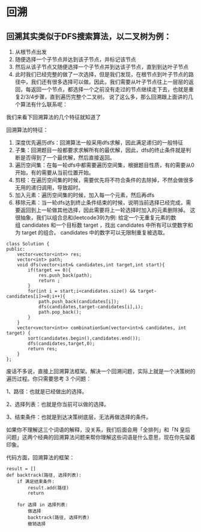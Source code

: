 # 回溯
## 回溯其实类似于DFS搜索算法，以二叉树为例：

1. 从根节点出发
2. 随便选择一个子节点并达到该子节点，并标记该节点
3. 然后从该子节点又随便选择一个子节点并到达该子节点，直到到达叶子节点
4. 此时我们已经完整的做了一次选择，但是我们发现，在根节点到叶子节点的路径中，我们还有很多选择可以做。因此，我们需要从叶子节点往上一层层的返回，每返回一个节点，都选择一个之前没有走过的节点继续走下去，也就是重复2/3/4步骤，直到遍历完整个二叉树。
说了这么多，那么回溯跟上面讲的几个算法有什么联系呢：

我们来看下回溯算法的几个特征就知道了

回溯算法的特征：
1. 深度优先遍历dfs：回溯算法一般采用dfs求解，因此满足递归的一般特征
2. 子集：回溯题目一般都要求求解所有的最优解，因此，dfs的终止条件就是判断是否得到了一个最优解，然后直接返回。
3. 遍历空间集：在每一轮dfs中都需要遍历空间集，根据题目性质，有的需要从0开始，有的需要从当前位置开始。
4. 剪枝：在遍历空间集的时候，需要优先将不符合条件的去除掉，不然会做很多无用的递归调用，导致超时。
5. 加入元素：遍历空间集的时候，加入每一个元素，然后再dfs
6. 移除元素：当一轮dfs达到终止条件结束的时候，说明当前选择已经完成，需要返回到上一轮做其他选择，因此需要将上一轮选择时加入的元素删除掉。
这很抽象，我们以组合总和(leetcode39)为例:
给定一个无重复元素的数组 candidates 和一个目标数 target ，找出 candidates 中所有可以使数字和为 target 的组合。
candidates 中的数字可以无限制重复被选取。
```
class Solution {
public:
    vector<vector<int>> res;
    vector<int> path;
    void dfs(vector<int>& candidates,int target,int start){
        if(target == 0){
            res.push_back(path);
            return ;
        }
        for(int i = start;i<candidates.size() && target-candidates[i]>=0;i++){
            path.push_back(candidates[i]);
            dfs(candidates,target-candidates[i],i);
            path.pop_back();
        }
    }
    vector<vector<int>> combinationSum(vector<int>& candidates, int target) {
        sort(candidates.begin(),candidates.end());
        dfs(candidates,target,0);
        return res;
    }
};
```
废话不多说，直接上回溯算法框架。解决一个回溯问题，实际上就是一个决策树的遍历过程。你只需要思考 3 个问题：

1、路径：也就是已经做出的选择。

2、选择列表：也就是你当前可以做的选择。

3、结束条件：也就是到达决策树底层，无法再做选择的条件。

如果你不理解这三个词语的解释，没关系，我们后面会用「全排列」和「N 皇后问题」这两个经典的回溯算法问题来帮你理解这些词语是什么意思，现在你先留着印象。

代码方面，回溯算法的框架：
```
result = []
def backtrack(路径, 选择列表):
    if 满足结束条件:
        result.add(路径)
        return
    
    for 选择 in 选择列表:
        做选择
        backtrack(路径, 选择列表)
        撤销选择
```
